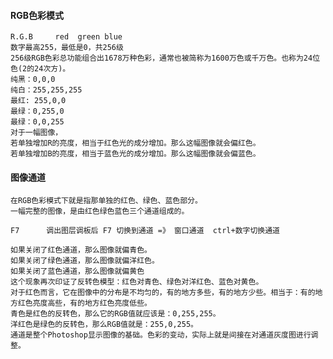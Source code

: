 #### RGB色彩模式
	R.G.B     red  green blue
	数字最高255，最低是0，共256级
	256级RGB色彩总功能组合出1678万种色彩，通常也被简称为1600万色或千万色。也称为24位色(2的24次方)。
	纯黑：0,0,0
	纯白：255,255,255
	最红: 255,0,0
	最绿：0,255,0
	最绿：0,0,255
	对于一幅图像，
	若单独增加R的亮度，相当于红色光的成分增加。那么这幅图像就会偏红色。
	若单独增加B的亮度，相当于蓝色光的成分增加。那么这幅图像就会偏蓝色。
	
#### 图像通道
	在RGB色彩模式下就是指那单独的红色、绿色、蓝色部分。
	一幅完整的图像，是由红色绿色蓝色三个通道组成的。
	
	F7 		调出图层调板后 F7 切换到通道 =》 窗口通道  ctrl+数字切换通道
	
	如果关闭了红色通道，那么图像就偏青色。
	如果关闭了绿色通道，那么图像就偏洋红色。
	如果关闭了蓝色通道，那么图像就偏黄色
	这个现象再次印证了反转色模型：红色对青色、绿色对洋红色、蓝色对黄色。
	对于红色而言，它在图像中的分布是不均匀的，有的地方多些，有的地方少些。相当于：有的地方红色亮度高些，有的地方红色亮度低些。
	青色是红色的反转色，那么它的RGB值就应该是：0,255,255。
	洋红色是绿色的反转色，那么RGB值就是：255,0,255。
	通道是整个Photoshop显示图像的基础。色彩的变动，实际上就是间接在对通道灰度图进行调整。